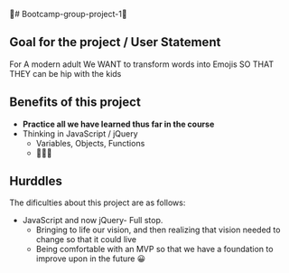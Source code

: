 :triumph:# Bootcamp-group-project-1:triumph:

## Goal for the project / User Statement 
For A modern adult
We WANT to transform words into Emojis 
SO THAT THEY can be hip with the kids

## Benefits of this project
- **Practice all we have learned thus far in the course** 
- Thinking in JavaScript / jQuery
  - Variables, Objects, Functions 
  - :thinking::confounded::triumph:

## Hurddles 
The dificulties about this project are as follows:
- JavaScript and now jQuery- Full stop.
  - Bringing to life our vision, and then realizing that vision needed to change so that it could live
  - Being comfortable with an MVP so that we have a foundation to improve upon in the future :grinning:
